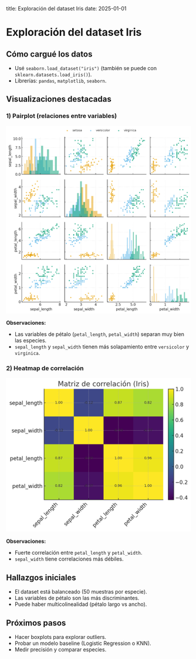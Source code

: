 title: Exploración del dataset Iris
date: 2025-01-01

# Exploración del dataset Iris

## Cómo cargué los datos
- Usé `seaborn.load_dataset("iris")` (también se puede con `sklearn.datasets.load_iris()`).
- Librerías: `pandas`, `matplotlib`, `seaborn`.

## Visualizaciones destacadas

### 1) Pairplot (relaciones entre variables)
![Pairplot Iris](assets/img/iris_pairplot.png)

**Observaciones:**
- Las variables de pétalo (`petal_length`, `petal_width`) separan muy bien las especies.
- `sepal_length` y `sepal_width` tienen más solapamiento entre `versicolor` y `virginica`.

### 2) Heatmap de correlación
![Heatmap correlación](assets/img/iris_corr.png)

**Observaciones:**
- Fuerte correlación entre `petal_length` y `petal_width`.
- `sepal_width` tiene correlaciones más débiles.

## Hallazgos iniciales
- El dataset está balanceado (50 muestras por especie).
- Las variables de pétalo son las más discriminantes.
- Puede haber multicolinealidad (pétalo largo vs ancho).

## Próximos pasos
- Hacer boxplots para explorar outliers.
- Probar un modelo baseline (Logistic Regression o KNN).
- Medir precisión y comparar especies.
